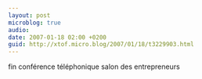```yaml
---
layout: post
microblog: true
audio: 
date: 2007-01-18 02:00 +0200
guid: http://xtof.micro.blog/2007/01/18/t3229903.html
---
```

fin conférence téléphonique salon des entrepreneurs

